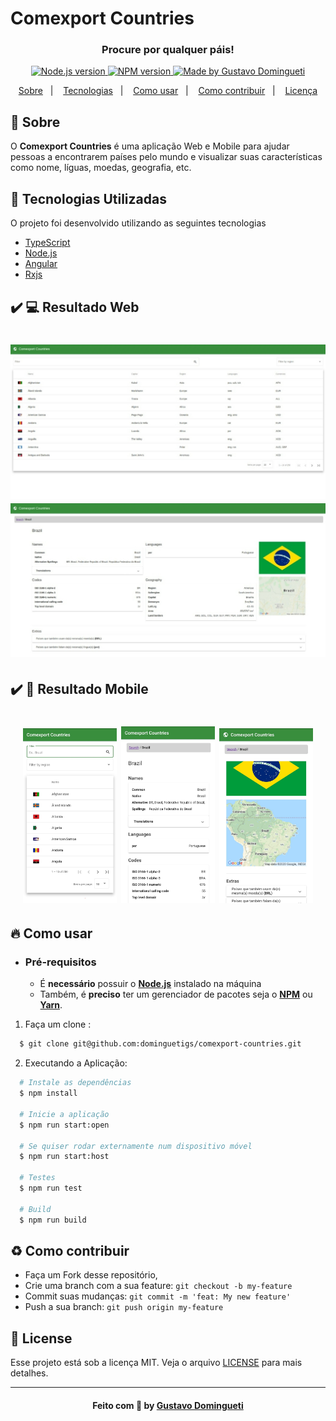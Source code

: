 <h1>Comexport Countries</h1>

<h3 align="center">
    <b>Procure por qualquer páis!</b>  
    <br>
</h3>

<p align="center">
  <a href="https://nodejs.org/en/" target="_blank">
    <img alt="Node.js version" src="https://img.shields.io/badge/node-v12.18.3-74AB63">
  </a>
  <a href="https://www.npmjs.com/" target="_blank">
    <img alt="NPM version" src="https://img.shields.io/badge/npm-v6.14.6-CB3837">
  </a>
  <a href="https://www.linkedin.com/in/gustavodomingueti/" target="_blank">
    <img alt="Made by Gustavo Domingueti" src="https://img.shields.io/badge/made%20by-Gustavo%20Domingueti-0078D7">
  </a>
</p>

<p align="center">
  <a href="#sobre">Sobre</a>&nbsp;&nbsp;&nbsp;|&nbsp;&nbsp;&nbsp;
  <a href="#tecnologias-utilizadas">Tecnologias</a>&nbsp;&nbsp;&nbsp;|&nbsp;&nbsp;&nbsp;
  <a href="#como-usar">Como usar</a>&nbsp;&nbsp;&nbsp;|&nbsp;&nbsp;&nbsp;
  <a href="#como-contribuir">Como contribuir</a>&nbsp;&nbsp;&nbsp;|&nbsp;&nbsp;&nbsp;
  <a href="#license">Licença</a>
</p>

<a id="sobre"></a>

## :bookmark: Sobre

O <strong>Comexport Countries</strong> é uma aplicação Web e Mobile para ajudar pessoas a encontrarem países pelo mundo e visualizar suas características como nome, líguas, moedas, geografia, etc.

<a id="tecnologias-utilizadas"></a>

## :rocket: Tecnologias Utilizadas

O projeto foi desenvolvido utilizando as seguintes tecnologias

- [TypeScript](https://www.typescriptlang.org/)
- [Node.js](https://nodejs.org/en/)
- [Angular](https://angular.io/)
- [Rxjs](https://www.learnrxjs.io/)

## :heavy_check_mark: :computer: Resultado Web

<h1 align="center">
    <img alt="Web-1" src=".github/desktop-1.jpeg" width="700px">
    <img alt="Web-2" src=".github/desktop-2.jpeg" width="700px">
</h1>

## :heavy_check_mark: :iphone: Resultado Mobile

<h1 align="center">
    <img alt="Mobile Countries" src=".github/mobile-1.jpeg" width="150px">
    <img alt="Mobile Country-1" src=".github/mobile-2.jpeg" width="150px">
    <img alt="Mobile Country-2" src=".github/mobile-3.jpeg" width="150px">
</h1>

<a id="como-usar"></a>

## :fire: Como usar

- ### **Pré-requisitos**

  - É **necessário** possuir o **[Node.js](https://nodejs.org/en/)** instalado na máquina
  - Também, é **preciso** ter um gerenciador de pacotes seja o **[NPM](https://www.npmjs.com/)** ou **[Yarn](https://yarnpkg.com/)**.

1. Faça um clone :

```sh
  $ git clone git@github.com:dominguetigs/comexport-countries.git
```

2. Executando a Aplicação:

```sh
  # Instale as dependências
  $ npm install

  # Inicie a aplicação
  $ npm run start:open

  # Se quiser rodar externamente num dispositivo móvel
  $ npm run start:host

  # Testes
  $ npm run test

  # Build
  $ npm run build
```

<a id="como-contribuir"></a>

## :recycle: Como contribuir

- Faça um Fork desse repositório,
- Crie uma branch com a sua feature: `git checkout -b my-feature`
- Commit suas mudanças: `git commit -m 'feat: My new feature'`
- Push a sua branch: `git push origin my-feature`

## :memo: License

Esse projeto está sob a licença MIT. Veja o arquivo [LICENSE](LICENSE.md) para mais detalhes.

---

<h4 align="center">
    Feito com 💙 by <a
      href="https://www.linkedin.com/in/gustavodomingueti/"
      target="_blank"
    >Gustavo Domingueti</a>
</h4>
